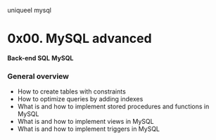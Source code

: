 uniqueel mysql

# 0x00. MySQL advanced

**Back-end SQL**  **MySQL**


### General overview

* How to create tables with constraints
* How to optimize queries by adding indexes
* What is and how to implement stored procedures and functions in MySQL
* What is and how to implement views in MySQL
* What is and how to implement triggers in MySQL
